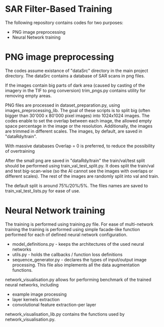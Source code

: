 # SAR Filter-Based Training

The following repository contains codes for two purposes:
- PNG image preprocessing
- Neural Network training


# PNG image preprocessing
The codes assume existance of "dataSrc" directory in the main project directory.
The dataSrc contains a database of SAR scans in png files.

If the images contain big parts of dark area (caused by casting of the imagery in the TIF to png conversion) 
trim_pngs.py contains utility for removing empty areas.

PNG files are processed in dataset_preparation.py, using images_preprocessing_lib. The goal of these scripts is
to split big (often bigger than 30'000 x 80'000 pixel images) into 1024x1024 images. The codes enable to set the overlap
between each image, the allowed empty space percentage in the image or the resolution. Additionally, the images are 
trimmed in different scales. The images, by default, are saved in "dataRdy/train".

With massive databases Overlap = 0 is preferred, to reduce the possibility of overtraining


After the small png are saved in "dataRdy/train" the train/val/test split should be performed using 
train_val_test_split.py. It does split the train/val and test big-scan-wise (so the AI cannot see the images with 
overlaps or different scales). The rest of the images are randomly split into val and train.

The default split is around 75%/20%/5%. The files names are saved to train_val_test_lists.py for ease of use. 

# Neural Network training

The training is performed using training.py file. For ease of multi-network training the training is performed using 
simple facade-like function performed for each of defined neural network configuration.

- model_definitions.py - keeps the architectures of the used neural networks
- utils.py - holds the callbacks / function loss definitions
- sequence_generator.py - declares the types of input/output image processing. This file also implements all the data 
  augmentation functions.


network_visualisation.py allows for performing benchmark of the trained neural networks, including 
- example image processing
- layer kernels extraction
- convolutional feature extraction-per layer

network_visualisation_lib.py contains the functions used by network_visualisation.py.